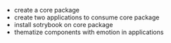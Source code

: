 * create a core package
* create two applications to consume core package
* install sotrybook on core package
* thematize components with emotion in applications


